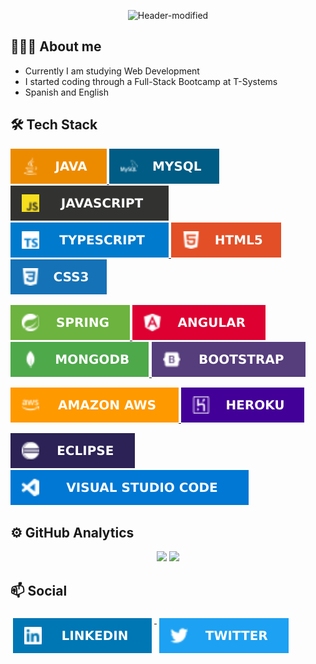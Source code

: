 <div align="center">
  
![Header-modified](https://user-images.githubusercontent.com/68342939/172257931-a458deb2-30ee-4a0d-876f-3f6358438947.png)

</div>
  
## 👨🏻‍💻 About me
* Currently I am studying Web Development
* I started coding through a Full-Stack Bootcamp at T-Systems
* Spanish and English

## 🛠️ Tech Stack

<p align="left">
  <a href="https://www.java.com/es/">
    <img src="/icons/languages/java.svg">
  </a>
  <a href="#">
    <img src="/icons/languages/mysql.svg">
  </a>
  <a href="#">
    <img src="/icons/languages/javascript.svg">
  </a>
  <a href="#">
    <img src="/icons/languages/typescript.svg">
  </a>
  <a href="#">
    <img src="/icons/languages/html.svg">
  </a>
  <a href="#">
    <img src="/icons/languages/css3.svg">
  </a>
</p>

<p align="left">
  <a href="https://spring.io/">
    <img src="/icons/frameworks/spring.svg">
  </a>
  <a href="https://angular.io/">
    <img src="/icons/frameworks/angular.svg">
  </a>
    <a href="https://www.mongodb.com/">
    <img src="/icons/frameworks/mongodb.svg">
  </a>
  </a>
    <a href="https://getbootstrap.com/">
    <img src="/icons/frameworks/bootstrap.svg">
  </a>
</p>

<p align="left">
  <a href="https://aws.amazon.com/es/">
    <img src="/icons/services/aws.svg">
  </a>
  <a href="https://www.heroku.com/">
    <img src="/icons/services/heroku.svg">
  </a>
</p>

<p align="left">
  <a href="https://www.eclipse.org/ide/">
    <img src="/icons/tools/eclipse.svg">
  </a>
  <a href="https://code.visualstudio.com/">
    <img src="/icons/tools/vscode.svg">
  </a>
</p>

## ⚙️ GitHub Analytics

 <div align="center">
  <img height="180em" src="https://github-readme-stats.vercel.app/api/top-langs/?username=borjaMontseny&layout=compact&langs_count=16&theme=noctis_minimus"/>
  <img height="180em" src="https://github-readme-stats.vercel.app/api?username=borjaMontseny&show_icons=true&theme=noctis_minimus&include_all_commits=true&count_private=true"/>
</div>

## 📫 Social

<p align="left">
  <a href="https://www.linkedin.com/in/borja-montseny/">
    <img src="/icons/socials/linkedin.svg" alt="linkedin" style="vertical-align:top; margin:6px 4px">
  </a>
  <a href="https://twitter.com/borjaMontseny">
    <img src="/icons/socials/twitter.svg" alt="twitter" style="vertical-align:top; margin:6px 4px">
  </a>
</p>
